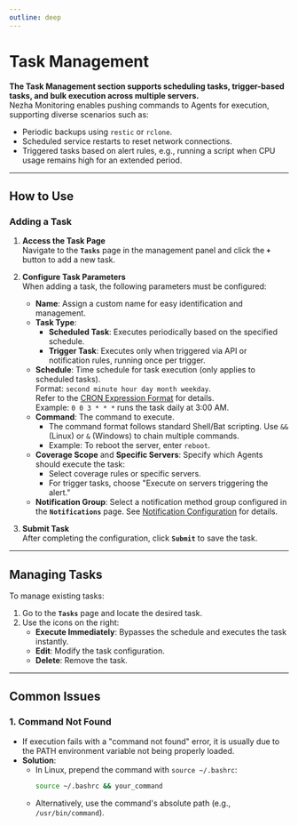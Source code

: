 ```yaml
---
outline: deep
---
```


# Task Management

**The Task Management section supports scheduling tasks, trigger-based tasks, and bulk execution across multiple servers.**  
Nezha Monitoring enables pushing commands to Agents for execution, supporting diverse scenarios such as:
- Periodic backups using `restic` or `rclone`.
- Scheduled service restarts to reset network connections.
- Triggered tasks based on alert rules, e.g., running a script when CPU usage remains high for an extended period.

---

## How to Use

### Adding a Task

1. **Access the Task Page**  
   Navigate to the **`Tasks`** page in the management panel and click the **`+`** button to add a new task.

2. **Configure Task Parameters**  
   When adding a task, the following parameters must be configured:
   - **Name**: Assign a custom name for easy identification and management.
   - **Task Type**:
     - **Scheduled Task**: Executes periodically based on the specified schedule.
     - **Trigger Task**: Executes only when triggered via API or notification rules, running once per trigger.
   - **Schedule**: Time schedule for task execution (only applies to scheduled tasks).  
     Format: `second minute hour day month weekday`.  
     Refer to the [CRON Expression Format](https://pkg.go.dev/github.com/robfig/cron/v3#hdr-CRON_Expression_Format) for details.  
     Example: `0 0 3 * * *` runs the task daily at 3:00 AM.
   - **Command**: The command to execute.  
     - The command format follows standard Shell/Bat scripting. Use `&&` (Linux) or `&` (Windows) to chain multiple commands.
     - Example: To reboot the server, enter `reboot`.
   - **Coverage Scope** and **Specific Servers**: Specify which Agents should execute the task:
     - Select coverage rules or specific servers.
     - For trigger tasks, choose "Execute on servers triggering the alert."
   - **Notification Group**: Select a notification method group configured in the **`Notifications`** page. See [Notification Configuration](/en_US/guide/notifications.html#flexible-notification-methods) for details.

3. **Submit Task**  
   After completing the configuration, click **`Submit`** to save the task.

---

## Managing Tasks

To manage existing tasks:
1. Go to the **`Tasks`** page and locate the desired task.
2. Use the icons on the right:
   - **Execute Immediately**: Bypasses the schedule and executes the task instantly.
   - **Edit**: Modify the task configuration.
   - **Delete**: Remove the task.

---

## Common Issues

### 1. **Command Not Found**

- If execution fails with a "command not found" error, it is usually due to the PATH environment variable not being properly loaded.
- **Solution**:
  - In Linux, prepend the command with `source ~/.bashrc`:
    ```bash
    source ~/.bashrc && your_command
    ```
  - Alternatively, use the command's absolute path (e.g., `/usr/bin/command`).